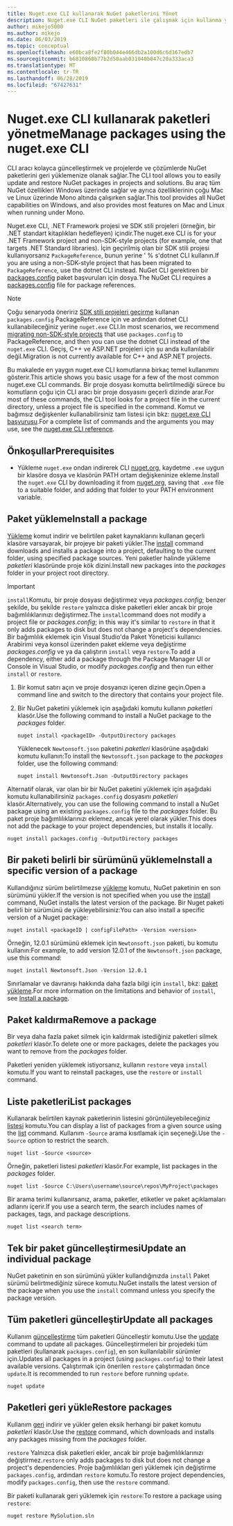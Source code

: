 ```yaml
---
title: Nuget.exe CLI kullanarak NuGet paketlerini Yönet
description: Nuget.exe CLI NuGet paketleri ile çalışmak için kullanma yönergeleri.
author: mikejo5000
ms.author: mikejo
ms.date: 06/03/2019
ms.topic: conceptual
ms.openlocfilehash: e60bca8fe2f80b044e466db2a100d6c6d167edb7
ms.sourcegitcommit: b6810860b77b2d50aab031040b047c20a333aca3
ms.translationtype: MT
ms.contentlocale: tr-TR
ms.lasthandoff: 06/28/2019
ms.locfileid: "67427631"
---
```

# <a name="manage-packages-using-the-nugetexe-cli"></a><span data-ttu-id="ca339-103">Nuget.exe CLI kullanarak paketleri yönetme</span><span class="sxs-lookup"><span data-stu-id="ca339-103">Manage packages using the nuget.exe CLI</span></span>

<span data-ttu-id="ca339-104">CLI aracı kolayca güncelleştirmek ve projelerde ve çözümlerde NuGet paketlerini geri yüklemenize olanak sağlar.</span><span class="sxs-lookup"><span data-stu-id="ca339-104">The CLI tool allows you to easily update and restore NuGet packages in projects and solutions.</span></span> <span data-ttu-id="ca339-105">Bu araç tüm NuGet özellikleri Windows üzerinde sağlar ve ayrıca özelliklerinin çoğu Mac ve Linux üzerinde Mono altında çalışırken sağlar.</span><span class="sxs-lookup"><span data-stu-id="ca339-105">This tool provides all NuGet capabilities on Windows, and also provides most features on Mac and Linux when running under Mono.</span></span>

<span data-ttu-id="ca339-106">Nuget.exe CLI, .NET Framework projesi ve SDK stili projeleri (örneğin, bir .NET standart kitaplıkları hedefleyen) içindir.</span><span class="sxs-lookup"><span data-stu-id="ca339-106">The nuget.exe CLI is for your .NET Framework project and non-SDK-style projects (for example, one that targets .NET Standard libraries).</span></span> <span data-ttu-id="ca339-107">İçin geçirilmiş olan bir SDK stili projesi kullanıyorsanız `PackageReference`, bunun yerine ' % s'dotnet CLI kullanın.</span><span class="sxs-lookup"><span data-stu-id="ca339-107">If you are using a non-SDK-style project that has been migrated to `PackageReference`, use the dotnet CLI instead.</span></span> <span data-ttu-id="ca339-108">NuGet CLI gerektiren bir [packages.config](../reference/packages-config.md) paket başvuruları için dosya.</span><span class="sxs-lookup"><span data-stu-id="ca339-108">The NuGet CLI requires a [packages.config](../reference/packages-config.md) file for package references.</span></span>

> [!NOTE]
> <span data-ttu-id="ca339-109">Çoğu senaryoda öneririz [SDK stili projeleri geçirme](../reference/migrate-packages-config-to-package-reference.md) kullanan `packages.config` PackageReference için ve ardından dotnet CLI kullanabileceğiniz yerine `nuget.exe` CLI.</span><span class="sxs-lookup"><span data-stu-id="ca339-109">In most scenarios, we recommend [migrating non-SDK-style projects](../reference/migrate-packages-config-to-package-reference.md) that use `packages.config` to PackageReference, and then you can use the dotnet CLI instead of the `nuget.exe` CLI.</span></span> <span data-ttu-id="ca339-110">Geçiş, C++ ve ASP.NET projeleri için şu anda kullanılabilir değil.</span><span class="sxs-lookup"><span data-stu-id="ca339-110">Migration is not currently available for C++ and ASP.NET projects.</span></span>

<span data-ttu-id="ca339-111">Bu makalede en yaygın nuget.exe CLI komutlarına birkaç temel kullanımını gösterir.</span><span class="sxs-lookup"><span data-stu-id="ca339-111">This article shows you basic usage for a few of the most common nuget.exe CLI commands.</span></span> <span data-ttu-id="ca339-112">Bir proje dosyası komutta belirtilmediği sürece bu komutların çoğu için CLI aracı bir proje dosyasını geçerli dizinde arar.</span><span class="sxs-lookup"><span data-stu-id="ca339-112">For most of these commands, the CLI tool looks for a project file in the current directory, unless a project file is specified in the command.</span></span> <span data-ttu-id="ca339-113">Komut ve bağımsız değişkenler kullanabilirsiniz tam listesi için bkz: [nuget.exe CLI başvurusu](../tools/nuget-exe-cli-reference.md).</span><span class="sxs-lookup"><span data-stu-id="ca339-113">For a complete list of commands and the arguments you may use, see the [nuget.exe CLI reference](../tools/nuget-exe-cli-reference.md).</span></span>

## <a name="prerequisites"></a><span data-ttu-id="ca339-114">Önkoşullar</span><span class="sxs-lookup"><span data-stu-id="ca339-114">Prerequisites</span></span>

- <span data-ttu-id="ca339-115">Yükleme `nuget.exe` ondan indirerek CLI [nuget.org](https://dist.nuget.org/win-x86-commandline/latest/nuget.exe), kaydetme `.exe` uygun bir klasöre dosya ve klasörün PATH ortam değişkeninize ekleme.</span><span class="sxs-lookup"><span data-stu-id="ca339-115">Install the `nuget.exe` CLI by downloading it from [nuget.org](https://dist.nuget.org/win-x86-commandline/latest/nuget.exe), saving that `.exe` file to a suitable folder, and adding that folder to your PATH environment variable.</span></span>

## <a name="install-a-package"></a><span data-ttu-id="ca339-116">Paket yükleme</span><span class="sxs-lookup"><span data-stu-id="ca339-116">Install a package</span></span>

<span data-ttu-id="ca339-117">[Yükleme](../tools/cli-ref-install.md) komut indirir ve belirtilen paket kaynaklarını kullanan geçerli klasöre varsayarak, bir projeye bir paketi yükler.</span><span class="sxs-lookup"><span data-stu-id="ca339-117">The [install](../tools/cli-ref-install.md) command downloads and installs a package into a project, defaulting to the current folder, using specified package sources.</span></span> <span data-ttu-id="ca339-118">Yeni paketler halinde yükleme *paketleri* klasöründe proje kök dizini.</span><span class="sxs-lookup"><span data-stu-id="ca339-118">Install new packages into the *packages* folder in your project root directory.</span></span>

> [!IMPORTANT]
> <span data-ttu-id="ca339-119">`install`Komutu, bir proje dosyası değiştirmez veya *packages.config*; benzer şekilde, bu şekilde `restore` yalnızca diske paketleri ekler ancak bir proje bağımlılıklarınızı değiştirmez.</span><span class="sxs-lookup"><span data-stu-id="ca339-119">The `install`command does not modify a project file or *packages.config*; in this way it's similar to `restore` in that it only adds packages to disk but does not change a project's dependencies.</span></span> <span data-ttu-id="ca339-120">Bir bağımlılık eklemek için Visual Studio'da Paket Yöneticisi kullanıcı Arabirimi veya konsol üzerinden paket ekleme veya değiştirme *packages.config* ve ya da çalıştırın `install` veya `restore`.</span><span class="sxs-lookup"><span data-stu-id="ca339-120">To add a dependency, either add a package through the Package Manager UI or Console in Visual Studio, or modify *packages.config* and then run either `install` or `restore`.</span></span>

1. <span data-ttu-id="ca339-121">Bir komut satırı açın ve proje dosyanızı içeren dizine geçin.</span><span class="sxs-lookup"><span data-stu-id="ca339-121">Open a command line and switch to the directory that contains your project file.</span></span>

2. <span data-ttu-id="ca339-122">Bir NuGet paketini yüklemek için aşağıdaki komutu kullanın *paketleri* klasör.</span><span class="sxs-lookup"><span data-stu-id="ca339-122">Use the following command to install a NuGet package to the *packages* folder.</span></span>

    ```cli
    nuget install <packageID> -OutputDirectory packages
    ```

    <span data-ttu-id="ca339-123">Yüklenecek `Newtonsoft.json` paketini *paketleri* klasörüne aşağıdaki komutu kullanın:</span><span class="sxs-lookup"><span data-stu-id="ca339-123">To install the `Newtonsoft.json` package to the *packages* folder, use the following command:</span></span>

    ```cli
    nuget install Newtonsoft.Json -OutputDirectory packages
    ```

<span data-ttu-id="ca339-124">Alternatif olarak, var olan bir bir NuGet paketini yüklemek için aşağıdaki komutu kullanabilirsiniz `packages.config` dosyasını *paketleri* klasör.</span><span class="sxs-lookup"><span data-stu-id="ca339-124">Alternatively, you can use the following command to install a NuGet package using an existing `packages.config` file to the *packages* folder.</span></span> <span data-ttu-id="ca339-125">Bu paket proje bağımlılıklarınızı eklemez, ancak yerel olarak yükler.</span><span class="sxs-lookup"><span data-stu-id="ca339-125">This does not add the package to your project dependencies, but installs it locally.</span></span>

```cli
nuget install packages.config -OutputDirectory packages
```

## <a name="install-a-specific-version-of-a-package"></a><span data-ttu-id="ca339-126">Bir paketi belirli bir sürümünü yükleme</span><span class="sxs-lookup"><span data-stu-id="ca339-126">Install a specific version of a package</span></span>

<span data-ttu-id="ca339-127">Kullandığınız sürüm belirtilmezse [yükleme](../tools/cli-ref-install.md) komutu, NuGet paketinin en son sürümünü yükler.</span><span class="sxs-lookup"><span data-stu-id="ca339-127">If the version is not specified when you use the [install](../tools/cli-ref-install.md) command, NuGet installs the latest version of the package.</span></span> <span data-ttu-id="ca339-128">Bir Nuget paketi belirli bir sürümünü de yükleyebilirsiniz:</span><span class="sxs-lookup"><span data-stu-id="ca339-128">You can also install a specific version of a Nuget package:</span></span>

```cli
nuget install <packageID | configFilePath> -Version <version>
```

<span data-ttu-id="ca339-129">Örneğin, 12.0.1 sürümünü eklemek için `Newtonsoft.json` paketi, bu komutu kullanın:</span><span class="sxs-lookup"><span data-stu-id="ca339-129">For example, to add version 12.0.1 of the `Newtonsoft.json` package, use this command:</span></span>

```cli
nuget install Newtonsoft.Json -Version 12.0.1
```

<span data-ttu-id="ca339-130">Sınırlamalar ve davranışı hakkında daha fazla bilgi için `install`, bkz: [paket yükleme](#install-a-package).</span><span class="sxs-lookup"><span data-stu-id="ca339-130">For more information on the limitations and behavior of `install`, see [Install a package](#install-a-package).</span></span>

## <a name="remove-a-package"></a><span data-ttu-id="ca339-131">Paket kaldırma</span><span class="sxs-lookup"><span data-stu-id="ca339-131">Remove a package</span></span>

<span data-ttu-id="ca339-132">Bir veya daha fazla paket silmek için kaldırmak istediğiniz paketleri silmek *paketleri* klasör.</span><span class="sxs-lookup"><span data-stu-id="ca339-132">To delete one or more packages, delete the packages you want to remove from the *packages* folder.</span></span>

<span data-ttu-id="ca339-133">Paketleri yeniden yüklemek istiyorsanız, kullanın `restore` veya `install` komutu.</span><span class="sxs-lookup"><span data-stu-id="ca339-133">If you want to reinstall packages, use the `restore` or `install` command.</span></span>

## <a name="list-packages"></a><span data-ttu-id="ca339-134">Liste paketleri</span><span class="sxs-lookup"><span data-stu-id="ca339-134">List packages</span></span>

<span data-ttu-id="ca339-135">Kullanarak belirtilen kaynak paketlerinin listesini görüntüleyebileceğiniz [listesi](../tools/cli-ref-list.md) komutu.</span><span class="sxs-lookup"><span data-stu-id="ca339-135">You can display a list of packages from a given source using the [list](../tools/cli-ref-list.md) command.</span></span> <span data-ttu-id="ca339-136">Kullanım `-Source` arama kısıtlamak için seçeneği.</span><span class="sxs-lookup"><span data-stu-id="ca339-136">Use the `-Source` option to restrict the search.</span></span>

```cli
nuget list -Source <source>
```

<span data-ttu-id="ca339-137">Örneğin, paketleri listesi *paketleri* klasör.</span><span class="sxs-lookup"><span data-stu-id="ca339-137">For example, list packages in the *packages* folder.</span></span>

```cli
nuget list -Source C:\Users\username\source\repos\MyProject\packages
```

<span data-ttu-id="ca339-138">Bir arama terimi kullanırsanız, arama, paketler, etiketler ve paket açıklamaları adlarını içerir.</span><span class="sxs-lookup"><span data-stu-id="ca339-138">If you use a search term, the search includes names of packages, tags, and package descriptions.</span></span>

```cli
nuget list <search term>
```

## <a name="update-an-individual-package"></a><span data-ttu-id="ca339-139">Tek bir paket güncelleştirmesi</span><span class="sxs-lookup"><span data-stu-id="ca339-139">Update an individual package</span></span>

<span data-ttu-id="ca339-140">NuGet paketinin en son sürümünü yükler kullandığınızda `install` Paket sürümü belirtmediğiniz sürece komutu.</span><span class="sxs-lookup"><span data-stu-id="ca339-140">NuGet installs the latest version of the package when you use the `install` command unless you specify the package version.</span></span>

## <a name="update-all-packages"></a><span data-ttu-id="ca339-141">Tüm paketleri güncelleştir</span><span class="sxs-lookup"><span data-stu-id="ca339-141">Update all packages</span></span>

<span data-ttu-id="ca339-142">Kullanım [güncelleştirme](../tools/cli-ref-update.md) tüm paketleri Güncelleştir komutu.</span><span class="sxs-lookup"><span data-stu-id="ca339-142">Use the [update](../tools/cli-ref-update.md) command to update all packages.</span></span> <span data-ttu-id="ca339-143">Güncelleştirmeleri bir projedeki tüm paketleri (kullanarak `packages.config`), en son kullanılabilir sürümler için.</span><span class="sxs-lookup"><span data-stu-id="ca339-143">Updates all packages in a project (using `packages.config`) to their latest available versions.</span></span> <span data-ttu-id="ca339-144">Çalıştırmak için önerilen `restore` çalıştırmadan önce `update`.</span><span class="sxs-lookup"><span data-stu-id="ca339-144">It is recommended to run `restore` before running `update`.</span></span>

```cli
nuget update
```

## <a name="restore-packages"></a><span data-ttu-id="ca339-145">Paketleri geri yükle</span><span class="sxs-lookup"><span data-stu-id="ca339-145">Restore packages</span></span>

<span data-ttu-id="ca339-146">Kullanım [geri](../tools/cli-ref-restore.md) indirir ve yükler gelen eksik herhangi bir paket komutu *paketleri* klasör.</span><span class="sxs-lookup"><span data-stu-id="ca339-146">Use the [restore](../tools/cli-ref-restore.md) command, which downloads and installs any packages missing from the *packages* folder.</span></span>

<span data-ttu-id="ca339-147">`restore` Yalnızca disk paketleri ekler, ancak bir proje bağımlılıklarınızı değiştirmez.</span><span class="sxs-lookup"><span data-stu-id="ca339-147">`restore` only adds packages to disk but does not change a project's dependencies.</span></span> <span data-ttu-id="ca339-148">Proje bağımlılıkları geri yüklemek için değiştirme `packages.config`, ardından `restore` komutu.</span><span class="sxs-lookup"><span data-stu-id="ca339-148">To restore project dependencies, modify `packages.config`, then use the `restore` command.</span></span>

<span data-ttu-id="ca339-149">Bir paketi kullanarak geri yüklemek için `restore`:</span><span class="sxs-lookup"><span data-stu-id="ca339-149">To restore a package using `restore`:</span></span>

```cli
nuget restore MySolution.sln
```